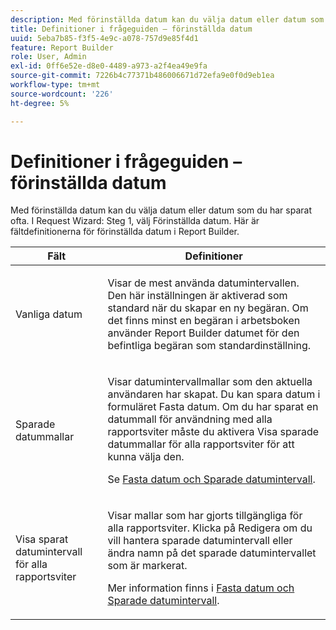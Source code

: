 ```yaml
---
description: Med förinställda datum kan du välja datum eller datum som du har sparat ofta. Välj Förinställda datum i steg 1 av begärandeguiden. Här är fältdefinitionerna för förinställda datum i Report Builder.
title: Definitioner i frågeguiden – förinställda datum
uuid: 5eba7b85-f3f5-4e9c-a078-757d9e85f4d1
feature: Report Builder
role: User, Admin
exl-id: 0ff6e52e-d8e0-4489-a973-a2f4ea49e9fa
source-git-commit: 7226b4c77371b486006671d72efa9e0f0d9eb1ea
workflow-type: tm+mt
source-wordcount: '226'
ht-degree: 5%

---
```


# Definitioner i frågeguiden – förinställda datum

Med förinställda datum kan du välja datum eller datum som du har sparat ofta. I Request Wizard: Steg 1, välj Förinställda datum. Här är fältdefinitionerna för förinställda datum i Report Builder.

<table id="table_620F3BD3FD1B4C85A0319107EC03D54F"> 
 <thead> 
  <tr> 
   <th colname="col1" class="entry"> Fält </th> 
   <th colname="col2" class="entry"> Definitioner </th> 
  </tr> 
 </thead>
 <tbody> 
  <tr> 
   <td colname="col1"> <p>Vanliga datum </p> </td> 
   <td colname="col2"> <p>Visar de mest använda datumintervallen. Den här inställningen är aktiverad som standard när du skapar en ny begäran. Om det finns minst en begäran i arbetsboken använder Report Builder datumet för den befintliga begäran som standardinställning. </p> </td> 
  </tr> 
  <tr> 
   <td colname="col1"> <p> Sparade datummallar </p> </td> 
   <td colname="col2"> <p>Visar datumintervallmallar som den aktuella användaren har skapat. Du kan spara datum i formuläret <span class="wintitle"> Fasta datum</span>. Om du har sparat en datummall för användning med alla rapportsviter måste du aktivera <span class="wintitle"> Visa sparade datummallar för alla rapportsviter</span> för att kunna välja den. </p> <p>Se <a href="/help/analyze/report-builder/data-requests/configuring-report-dates/t-fixed-dates-and-saved-date-ranges.md"   > Fasta datum och Sparade datumintervall</a>. </p> </td> 
  </tr> 
  <tr> 
   <td colname="col1"> <p>Visa sparat datumintervall för alla rapportsviter </p> </td> 
   <td colname="col2"> <p> Visar mallar som har gjorts tillgängliga för alla rapportsviter. Klicka på <span class="wintitle"> Redigera</span> om du vill hantera sparade datumintervall eller ändra namn på det sparade datumintervallet som är markerat. </p> <p>Mer information finns i <a href="/help/analyze/report-builder/data-requests/configuring-report-dates/t-fixed-dates-and-saved-date-ranges.md"   > Fasta datum och Sparade datumintervall</a>. </p> </td> 
  </tr> 
 </tbody> 
</table>
